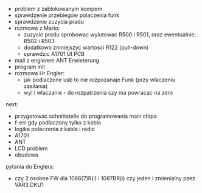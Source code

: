- problem z zablokowanym kompem
- sprawdzenie przebiegow polaczenia funk
- sprawdzenie zuzycia pradu
- rozmowa z Mario:
	- zuzycie pradu sprobowac wylutowac R500 i R501, oraz ewentualnie: R502 i R503
	- dodatkowo zmniejszyc wartosci R122 (pull-down)
	- sprawdzic A1701 UI PCB
- mail z englerem ANT Erwieterung
- program init
- rozmowa Hr Engler:
	- jak podlaczone usb to nie rozpozanaje Funk (przy wlaczeniu zasilania)
	- wyl i wlaczanie - do rozpatrzenia czy ma powracac na zero


next:
- przygotowac schnittstelle do programowania main chipa
- f-err gdy podlaczony tylko z kabla
- logika polaczenia z kabla i radio
- A1701
- ANT
- LCD problem
- obudowa


pytania do Englera:
- czy 2 osobne FW dla 1086(7)R(i) i 1087BR(i) czy jeden i zmienialny pzez VAR3 DKU1


